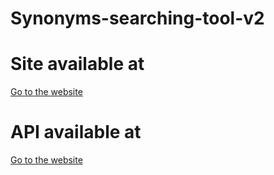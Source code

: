 # Synonyms-searching-tool-v2

# Site available at

<a href= 'https://synonyms-searching-tool-v2.vercel.app/'>Go to the website </a>

# API available at

<a href= 'https://server-test-95fzl3g30-elenas-projects-7014476a.vercel.app/words'>Go to the website </a>
